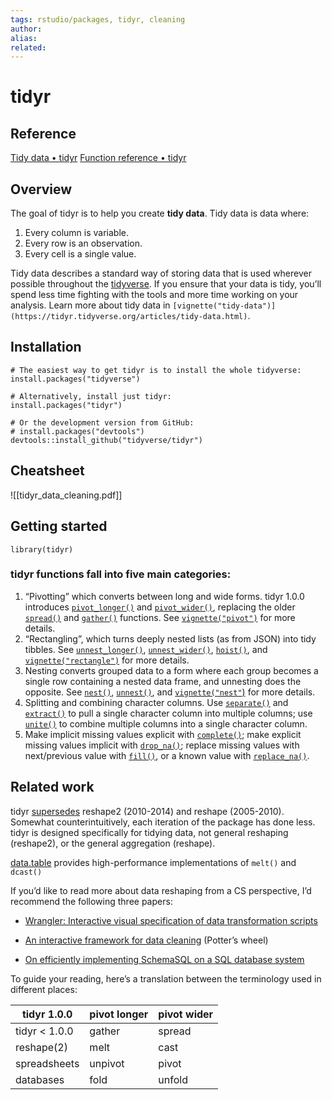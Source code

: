 ```yaml
---
tags: rstudio/packages, tidyr, cleaning
author:
alias:
related:
---
```


# tidyr

## Reference
[Tidy data • tidyr](https://tidyr.tidyverse.org/articles/tidy-data.html)
[Function reference • tidyr](https://tidyr.tidyverse.org/reference/index.html)

## Overview

The goal of tidyr is to help you create **tidy data**. Tidy data is data where:

1.  Every column is variable.
2.  Every row is an observation.
3.  Every cell is a single value.

Tidy data describes a standard way of storing data that is used wherever possible throughout the [tidyverse](https://www.tidyverse.org/). If you ensure that your data is tidy, you’ll spend less time fighting with the tools and more time working on your analysis. Learn more about tidy data in `[vignette("tidy-data")](https://tidyr.tidyverse.org/articles/tidy-data.html)`.

## Installation

```
# The easiest way to get tidyr is to install the whole tidyverse:
install.packages("tidyverse")

# Alternatively, install just tidyr:
install.packages("tidyr")

# Or the development version from GitHub:
# install.packages("devtools")
devtools::install_github("tidyverse/tidyr")
```

## Cheatsheet
![[tidyr_data_cleaning.pdf]]

## Getting started

```
library(tidyr)
```

### tidyr functions fall into five main categories:
1. “Pivotting” which converts between long and wide forms. tidyr 1.0.0 introduces [`pivot_longer()`](https://tidyr.tidyverse.org/reference/pivot_longer.html) and [`pivot_wider()`](https://tidyr.tidyverse.org/reference/pivot_wider.html), replacing the older [`spread()`](https://tidyr.tidyverse.org/reference/spread.html) and [`gather()`](https://tidyr.tidyverse.org/reference/gather.html) functions. See [`vignette("pivot")`](https://tidyr.tidyverse.org/articles/pivot.html) for more details.
2. “Rectangling”, which turns deeply nested lists (as from JSON) into tidy tibbles. See [`unnest_longer()`](https://tidyr.tidyverse.org/reference/hoist.html), [`unnest_wider()`](https://tidyr.tidyverse.org/reference/hoist.html), [`hoist()`](https://tidyr.tidyverse.org/reference/hoist.html), and [`vignette("rectangle")`](https://tidyr.tidyverse.org/articles/rectangle.html) for more details.
3. Nesting converts grouped data to a form where each group becomes a single row containing a nested data frame, and unnesting does the opposite. See [`nest()`](https://tidyr.tidyverse.org/reference/nest.html), [`unnest()`](https://tidyr.tidyverse.org/reference/nest.html), and [`vignette("nest"`)](https://tidyr.tidyverse.org/articles/nest.html) for more details.
4. Splitting and combining character columns. Use [`separate()`](https://tidyr.tidyverse.org/reference/separate.html) and [`extract()`](https://tidyr.tidyverse.org/reference/extract.html) to pull a single character column into multiple columns; use [`unite()`](https://tidyr.tidyverse.org/reference/unite.html) to combine multiple columns into a single character column.
5. Make implicit missing values explicit with [`complete()`](https://tidyr.tidyverse.org/reference/complete.html); make explicit missing values implicit with [`drop_na()`](https://tidyr.tidyverse.org/reference/drop_na.html); replace missing values with next/previous value with [`fill()`](https://tidyr.tidyverse.org/reference/fill.html), or a known value with [`replace_na()`](https://tidyr.tidyverse.org/reference/replace_na.html).
    
## Related work
tidyr [supersedes](https://lifecycle.r-lib.org/articles/stages.html#superseded) reshape2 (2010-2014) and reshape (2005-2010). Somewhat counterintuitively, each iteration of the package has done less. tidyr is designed specifically for tidying data, not general reshaping (reshape2), or the general aggregation (reshape).

[data.table](https://rdatatable.gitlab.io/data.table) provides high-performance implementations of `melt()` and `dcast()`

If you’d like to read more about data reshaping from a CS perspective, I’d recommend the following three papers:

-   [Wrangler: Interactive visual specification of data transformation scripts](http://vis.stanford.edu/papers/wrangler)
    
-   [An interactive framework for data cleaning](https://www2.eecs.berkeley.edu/Pubs/TechRpts/2000/CSD-00-1110.pdf) (Potter’s wheel)
    
-   [On efficiently implementing SchemaSQL on a SQL database system](https://www.vldb.org/conf/1999/P45.pdf)
    

To guide your reading, here’s a translation between the terminology used in different places:

| tidyr 1.0.0   | pivot longer | pivot wider |
| ------------- | ------------ | ----------- |
| tidyr < 1.0.0 | gather       | spread      |
| reshape(2)    | melt         | cast        |
| spreadsheets  | unpivot      | pivot       |
| databases     | fold         | unfold      |

